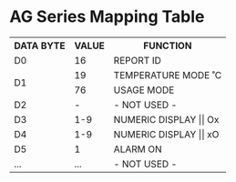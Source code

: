 # AG Series Mapping Table

<table>
    <tr>
        <th>DATA BYTE</th>
        <th>VALUE</th>
        <th>FUNCTION</th>
    </tr>
    <tr>
        <td>D0</td>
        <td>16</td>
        <td>REPORT ID</td>
    </tr>
    <tr>
        <td rowspan="2">D1</td>
        <td>19</td>
        <td>TEMPERATURE MODE ˚C</td>
    </tr>
    <tr>
        <td>76</td>
        <td>USAGE MODE</td>
    </tr>
    <tr>
        <td>D2</td>
        <td>-</td>
        <td>- NOT USED -</td>
    </tr>
    <tr>
        <td>D3</td>
        <td>1-9</td>
        <td>NUMERIC DISPLAY || Ox</td>
    </tr>
    <tr>
        <td>D4</td>
        <td>1-9</td>
        <td>NUMERIC DISPLAY || xO</td>
    </tr>
    <tr>
        <td>D5</td>
        <td>1</td>
        <td>ALARM ON</td>
    </tr>
    <tr>
        <td>...</td>
        <td>...</td>
        <td>- NOT USED -</td>
    </tr>
</table>
